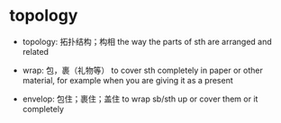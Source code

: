 # topology

- topology: 拓扑结构；构相 the way the parts of sth are arranged and related

- wrap: 包，裹（礼物等） to cover sth completely in paper or other material, for example when you are giving it as a present

- envelop: 包住；裹住；盖住 to wrap sb/sth up or cover them or it completely

